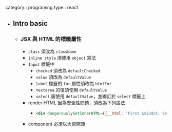 category:: programing
type:: react

- ## Intro basic
	- ### JSX 與 HTML 的標籤屬性
		- `class` 須改為 `className`
		- `inline style` 須使用 `object` 寫法
		- `Input` 標籤中
			- `checked` 須改為 `defaultChecked`
			- `value` 須改為 `defaultValue`
			- `label` 標籤的 `for` 屬性須改為 `htmlFor`
			- `textarea` 的值須使用 `defaultValue`
			- `select` 需使用 `defaultValue`，並綁訂於 `select` 標籤上
		- render HTML 因為安全性問題，須改為下列語法
			- ```jsx
			  <div dangerouslySetInnerHTML={{__html: 'First &middot; Second'}}></div>
			  ```
		- component 必須以大寫開頭